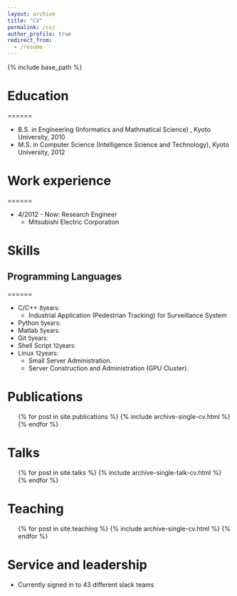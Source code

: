 ```yaml
---
layout: archive
title: "CV"
permalink: /cv/
author_profile: true
redirect_from:
  - /resume
---
```


{% include base_path %}

# Education
======
* B.S. in Engineering (Informatics and Mathmatical Science) , Kyoto University, 2010
* M.S. in Computer Science (Intelligence Science and Technology), Kyoto University, 2012

# Work experience
======
* 4/2012 - Now: Research Engineer
  * Mitsubishi Electric Corporation
  
# Skills
## Programming Languages 
======
* C/C++ <font size="2">8years:</font>
  * Industrial Application (Pedestrian Tracking) for Surveillance System
* Python <font size="2">5years:</font>
* Matlab <font size="2">5years:</font>
* Git <font size="2">5years:</font>
* Shell Script <font size="2">12years:</font>
* Linux <font size="2">12years:</font> 
  * Small Server Administration.
  * Server Construction and Administration (GPU Cluster).

Publications
======
  <ul>{% for post in site.publications %}
    {% include archive-single-cv.html %}
  {% endfor %}</ul>
  
Talks
======
  <ul>{% for post in site.talks %}
    {% include archive-single-talk-cv.html %}
  {% endfor %}</ul>
  
Teaching
======
  <ul>{% for post in site.teaching %}
    {% include archive-single-cv.html %}
  {% endfor %}</ul>
  
Service and leadership
======
* Currently signed in to 43 different slack teams
